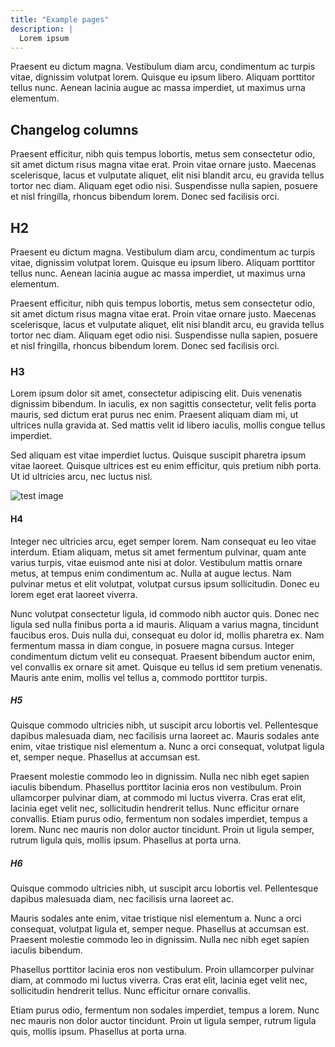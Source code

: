 ```yaml
---
title: "Example pages"
description: |
  Lorem ipsum
---
```


Praesent eu dictum magna. Vestibulum diam arcu, condimentum ac turpis vitae, dignissim volutpat lorem. Quisque eu ipsum libero. Aliquam porttitor tellus nunc. Aenean lacinia augue ac massa imperdiet, ut maximus urna elementum.

## Changelog columns

Praesent efficitur, nibh quis tempus lobortis, metus sem consectetur odio, sit amet dictum risus magna vitae erat. Proin vitae ornare justo. Maecenas scelerisque, lacus et vulputate aliquet, elit nisi blandit arcu, eu gravida tellus tortor nec diam. Aliquam eget odio nisi. Suspendisse nulla sapien, posuere et nisl fringilla, rhoncus bibendum lorem. Donec sed facilisis orci.

## H2

Praesent eu dictum magna. Vestibulum diam arcu, condimentum ac turpis vitae, dignissim volutpat lorem. Quisque eu ipsum libero. Aliquam porttitor tellus nunc. Aenean lacinia augue ac massa imperdiet, ut maximus urna elementum.

Praesent efficitur, nibh quis tempus lobortis, metus sem consectetur odio, sit amet dictum risus magna vitae erat. Proin vitae ornare justo. Maecenas scelerisque, lacus et vulputate aliquet, elit nisi blandit arcu, eu gravida tellus tortor nec diam. Aliquam eget odio nisi. Suspendisse nulla sapien, posuere et nisl fringilla, rhoncus bibendum lorem. Donec sed facilisis orci.

### H3

Lorem ipsum dolor sit amet, consectetur adipiscing elit. Duis venenatis dignissim bibendum. In iaculis, ex non sagittis consectetur, velit felis porta mauris, sed dictum erat purus nec enim. Praesent aliquam diam mi, ut ultrices nulla gravida at. Sed mattis velit id libero iaculis, mollis congue tellus imperdiet.

Sed aliquam est vitae imperdiet luctus. Quisque suscipit pharetra ipsum vitae laoreet. Quisque ultrices est eu enim efficitur, quis pretium nibh porta. Ut id ultricies arcu, nec luctus nisl.

![test image](images/misc/avocados1.jpg "0.35")

#### H4

Integer nec ultricies arcu, eget semper lorem. Nam consequat eu leo vitae interdum. Etiam aliquam, metus sit amet fermentum pulvinar, quam ante varius turpis, vitae euismod ante nisi at dolor. Vestibulum mattis ornare metus, at tempus enim condimentum ac. Nulla at augue lectus. Nam pulvinar metus et elit volutpat, volutpat cursus ipsum sollicitudin. Donec eu lorem eget erat laoreet viverra.

Nunc volutpat consectetur ligula, id commodo nibh auctor quis. Donec nec ligula sed nulla finibus porta a id mauris. Aliquam a varius magna, tincidunt faucibus eros. Duis nulla dui, consequat eu dolor id, mollis pharetra ex. Nam fermentum massa in diam congue, in posuere magna cursus. Integer condimentum dictum velit eu consequat. Praesent bibendum auctor enim, vel convallis ex ornare sit amet. Quisque eu tellus id sem pretium venenatis. Mauris ante enim, mollis vel tellus a, commodo porttitor turpis.

<!-- {{< figure src="images/misc/avocados1.jpg" title="Steve Francia" >}} -->

##### H5

Quisque commodo ultricies nibh, ut suscipit arcu lobortis vel. Pellentesque dapibus malesuada diam, nec facilisis urna laoreet ac. Mauris sodales ante enim, vitae tristique nisl elementum a. Nunc a orci consequat, volutpat ligula et, semper neque. Phasellus at accumsan est.

<!-- {{< gist spf13 7896402 >}} -->

Praesent molestie commodo leo in dignissim. Nulla nec nibh eget sapien iaculis bibendum. Phasellus porttitor lacinia eros non vestibulum. Proin ullamcorper pulvinar diam, at commodo mi luctus viverra. Cras erat elit, lacinia eget velit nec, sollicitudin hendrerit tellus. Nunc efficitur ornare convallis. Etiam purus odio, fermentum non sodales imperdiet, tempus a lorem. Nunc nec mauris non dolor auctor tincidunt. Proin ut ligula semper, rutrum ligula quis, mollis ipsum. Phasellus at porta urna.

##### H6

Quisque commodo ultricies nibh, ut suscipit arcu lobortis vel. Pellentesque dapibus malesuada diam, nec facilisis urna laoreet ac.

<!-- {{< instagram BWNjjyYFxVx >}} -->

Mauris sodales ante enim, vitae tristique nisl elementum a. Nunc a orci consequat, volutpat ligula et, semper neque. Phasellus at accumsan est. Praesent molestie commodo leo in dignissim. Nulla nec nibh eget sapien iaculis bibendum.

<!-- {{< tweet 1275458664988434437 >}} -->

Phasellus porttitor lacinia eros non vestibulum. Proin ullamcorper pulvinar diam, at commodo mi luctus viverra. Cras erat elit, lacinia eget velit nec, sollicitudin hendrerit tellus. Nunc efficitur ornare convallis.

<!-- {{< vimeo 146022717 >}} -->

Etiam purus odio, fermentum non sodales imperdiet, tempus a lorem. Nunc nec mauris non dolor auctor tincidunt. Proin ut ligula semper, rutrum ligula quis, mollis ipsum. Phasellus at porta urna.
